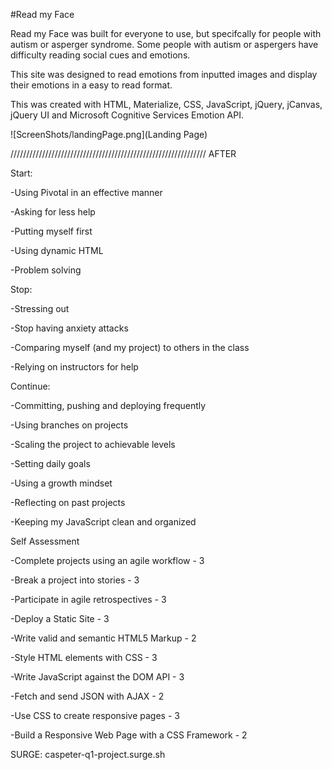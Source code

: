 #Read my Face



Read my Face was built for everyone to use, but specifcally for people with autism or asperger syndrome. Some people with autism or aspergers have difficulty reading social cues and emotions.

This site was designed to read emotions from inputted images and display their emotions in a easy to read format. 

This was created with HTML, Materialize, CSS, JavaScript, jQuery, jCanvas, jQuery UI and Microsoft Cognitive Services Emotion API.

![ScreenShots/landingPage.png](Landing Page)






//////////////////////////////////////////////////////////////
AFTER

Start:

-Using Pivotal in an effective manner

-Asking for less help

-Putting myself first

-Using dynamic HTML

-Problem solving

Stop:

-Stressing out

-Stop having anxiety attacks

-Comparing myself (and my project) to others in the class

-Relying on instructors for help

Continue:

-Committing, pushing and deploying frequently

-Using branches on projects

-Scaling the project to achievable levels

-Setting daily goals

-Using a growth mindset

-Reflecting on past projects

-Keeping my JavaScript clean and organized



Self Assessment

-Complete projects using an agile workflow - 3

-Break a project into stories - 3

-Participate in agile retrospectives - 3

-Deploy a Static Site - 3

-Write valid and semantic HTML5 Markup - 2

-Style HTML elements with CSS - 3

-Write JavaScript against the DOM API - 3

-Fetch and send JSON with AJAX - 2

-Use CSS to create responsive pages - 3

-Build a Responsive Web Page with a CSS Framework - 2



SURGE: caspeter-q1-project.surge.sh
